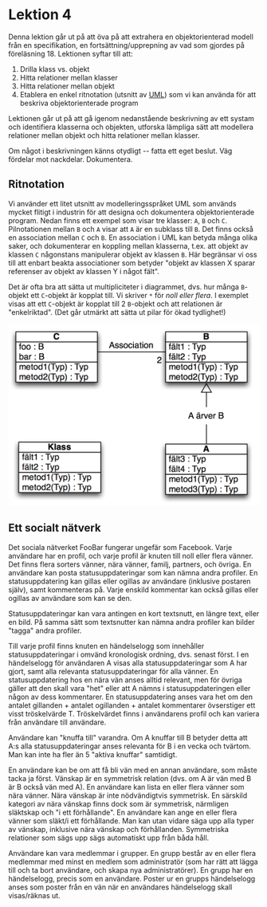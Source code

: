 # Lektion 4

Denna lektion går ut på att öva på att extrahera en
objektorienterad modell från en specifikation, en
fortsättning/upprepning av vad som gjordes på föreläsning 18.
Lektionen syftar till att:

1. Drilla klass vs. objekt
2. Hitta relationer mellan klasser
3. Hitta relationer mellan objekt
4. Etablera en enkel ritnotation (utsnitt av [UML](https://sv.wikipedia.org/wiki/Unified_Modeling_Language)) som vi kan använda för att beskriva objektorienterade program

Lektionen går ut på att gå igenom nedanstående beskrivning av ett
systam och identifiera klasserna och objekten, utforska lämpliga
sätt att modellera relationer mellan objekt och hitta relationer
mellan klasser.

Om något i beskrivningen känns otydligt -- fatta ett eget beslut.
Väg fördelar mot nackdelar. Dokumentera.


## Ritnotation

Vi använder ett litet utsnitt av modelleringsspråket UML som
används mycket flitigt i industrin för att designa och dokumentera
objektorienterade program. Nedan finns ett exempel som visar tre
klasser: `A`, `B` och `C`. Pilnotationen mellan `B` och `A` visar
att `A` är en subklass till `B`. Det finns också en association
mellan `C` och `B`. En association i UML kan betyda många olika
saker, och dokumenterar en koppling mellan klasserna, t.ex. att
objekt av klassen `C` någonstans manipulerar objekt av klassen
`B`. Här begränsar vi oss till att enbart beakta associationer som
betyder "objekt av klassen X sparar referenser av objekt av
klassen Y i något fält".

Det är ofta bra att sätta ut multipliciteter i diagrammet, dvs.
hur många `B`-objekt ett `C`-objekt är kopplat till. Vi skriver
`*` för *noll eller flera*. I exemplet visas att ett `C`-objekt är
kopplat till 2 `B`-objekt och att relationen är "enkelriktad".
(Det går utmärkt att sätta ut pilar för ökad tydlighet!)

![alt](uml.png)


## Ett socialt nätverk

Det sociala nätverket FooBar fungerar ungefär som Facebook. Varje
användare har en profil, och varje profil är knuten till noll
eller flera vänner. Det finns flera sorters vänner, nära vänner,
familj, partners, och övriga. En användare kan posta
statusuppdateringar som kan nämna andra profiler. En
statusuppdatering kan gillas eller ogillas av användare (inklusive
postaren själv), samt kommenteras på. Varje enskild kommentar kan
också gillas eller ogillas av användare som kan se den.

Statusuppdateringar kan vara antingen en kort textsnutt, en längre
text, eller en bild. På samma sätt som textsnutter kan nämna andra
profiler kan bilder "tagga" andra profiler. 

Till varje profil finns knuten en händelselogg som innehåller
statusuppdateringar i omvänd kronologisk ordning, dvs. senast
först. I en händelselogg för användaren A visas alla
statusuppdateringar som A har gjort, samt alla relevanta
statusuppdateringar för alla vänner. En statusuppdatering hos en
nära vän anses alltid relevant, men för övriga gäller att den
skall vara "het" eller att A nämns i statusuppdateringen eller
någon av dess kommentarer. En statusuppdatering anses vara het om
den antalet gillanden + antalet ogillanden + antalet kommentarer
övserstiger ett visst tröskelvärde T. Tröskelvärdet finns i
användarens profil och kan variera från användare till användare.

Användare kan "knuffa till" varandra. Om A knuffar till B betyder
detta att A:s alla statusuppdateringar anses relevanta för B i en
vecka och tvärtom. Man kan inte ha fler än 5 "aktiva knuffar"
samtidigt. 

En användare kan be om att få bli vän med en annan användare, som
måste tacka ja först. Vänskap är en symmetrisk relation (dvs. om A
är vän med B är B också vän med A). En användare kan lista en
eller flera vänner som nära vänner. Nära vänskap är inte
nödvändigtvis symmetrisk. En särskild kategori av nära vänskap
finns dock som är symmetrisk, närmligen släktskap och "i ett
förhållande". En användare kan ange en eller flera vänner som
släkt/i ett förhållande. Man kan utan vidare säga upp alla typer
av vänskap, inklusive nära vänskap och förhållanden. Symmetriska
relationer som sägs upp sägs automatiskt upp från båda håll.

Användare kan vara medlemmar i grupper. En grupp består av en
eller flera medlemmar med minst en medlem som administratör (som
har rätt att lägga till och ta bort användare, och skapa nya
administratörer). En grupp har en händelselogg, precis som en
användare. Poster ur en grupps händelselogg anses som poster från
en vän när en användares händelselogg skall visas/räknas ut. 
